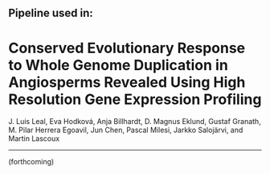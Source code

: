 ## Pipeline used in:

# Conserved Evolutionary Response to Whole Genome Duplication in Angiosperms Revealed Using High Resolution Gene Expression Profiling
J. Luis Leal, Eva Hodková, Anja Billhardt, D. Magnus Eklund, Gustaf Granath, M. Pilar Herrera Egoavil, Jun Chen, Pascal Milesi, Jarkko Salojärvi, and Martin Lascoux

____


(forthcoming)

